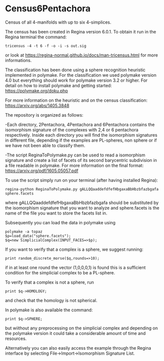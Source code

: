 # Census6Pentachora
Census of all 4-manifolds with up to six 4-simplices.

The census has been created in Regina version 6.0.1.
To obtain it run in the Regina terminal the command:
```
tricensus -4 -t 6 -f -o -i -s out.sig
```
or look at https://regina-normal.github.io/docs/man-tricensus.html for more informations.

The classification has been done using a sphere recognition heuristic implemented in polymake.
For the classification we used polymake version 4.0 but everything should work for polymake version 3.2 or higher.
For detail on how to install polymake and getting started: https://polymake.org/doku.php

For more information on the heuristic and on the census classification: https://arxiv.org/abs/1405.3848

The repository is organized as follows:

-Each directory, 2Pentachora, 4Pentachora and 6Pentachora contains the isomorphism signature of the complexes with 2,4 or 6 pentachora respectively.
  Inside each directory you will find the isomorphism signatures in different file, depending if the examples are PL-spheres, non sphere or if we have not been able   to classify them.

-The script ReginaToPolymake.py can be used to read a isomorphism signature and create a list of facets of its second barycentric subdivision in a file readable in polymake. For more information on the final format: https://arxiv.org/pdf/1605.05057.pdf

To use the script simply run on your terminal (after having installed Regina): 
```
regina-python ReginaToPolymake.py gALLQQaaddefdfefHbgaxaBbHbzbfazbgafa sphere.facets
```
where gALLQQaaddefdfefHbgaxaBbHbzbfazbgafa should be substituted by the isomorphism signature that you want to analyze and sphere.facets is the name of the file you want to store the facets list in. 

Subsequently you can load the data in polymake using 
```
polymake -a topaz
$p=load_data("sphere.facets");
$q=new SimplicialComplex(INPUT_FACES=>$p);
```
If you want to verify that a complex is a sphere, we suggest running:
```
print random_discrete_morse($q,rounds=>10);
```
if in at least one round the vector (1,0,0,0,1) is found this is a sufficient condition for the simplicial complex to be a PL-sphere.

To verify that a complex is not a sphere, run
```
print $q->HOMOLOGY;
```
and check that the homology is not spherical.

In polymake is also available the command:
```
print $q->SPHERE;
```
but wiithout any preprocessing on the simplicial complex and depending on the polymake version it could take a considerable amount of time and resources.

Alternatively you can also easily access the example through the Regina interface by selecting File→Import→Isomorphism Signature List. 
